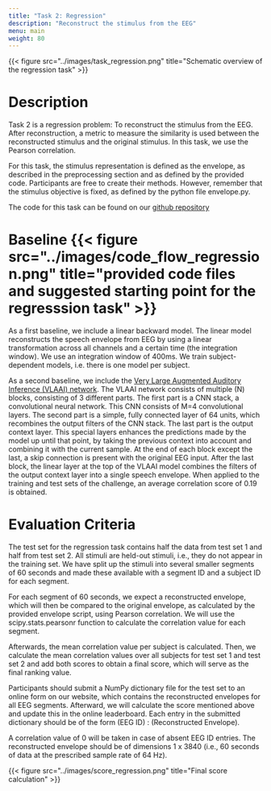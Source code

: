 ```yaml
---
title: "Task 2: Regression"
description: "Reconstruct the stimulus from the EEG"
menu: main
weight: 80
---
```

{{< figure src="../images/task_regression.png" title="Schematic overview of the regression task" >}}

# Description 

Task 2 is a regression problem: To reconstruct the stimulus from the EEG. After reconstruction, a metric to measure the similarity is used
between the reconstructed stimulus and the original stimulus. In this task, we use the Pearson correlation. 

For this task, the stimulus representation is defined as the envelope, as described in the preprocessing section and as defined by the provided code. 
Participants are free to create their methods. However, remember that the stimulus
objective is fixed, as defined by the python file envelope.py.

The code for this task can be found on our [github repository](https://github.com/exporl/auditory-eeg-challenge-2023-code)



# Baseline {{< figure src="../images/code_flow_regression.png" title="provided code files and suggested starting point for the regresssion task" >}}

As a first baseline, we include a linear backward model. The linear model 
reconstructs the speech envelope from EEG by using a linear transformation across all 
channels and a certain time (the integration window). We use an integration window of 400ms.
We train subject-dependent models, i.e. there is one model per subject.  


As a second baseline, we include the [Very Large Augmented Auditory Inference (VLAAI) network](https://www.biorxiv.org/content/10.1101/2022.09.28.509945v2). The VLAAI network consists of
multiple (N) blocks, consisting of 3 different parts. The first part is a CNN stack, a convolutional neural network. This CNN consists of M=4
convolutional layers. The second part is a simple, fully connected layer of 64 units, which recombines the output filters of the CNN stack. The
last part is the output context layer. This special layers enhances the predictions made by the model up until that point, by taking the previous
context into account and combining it with the current sample. At the end of each block except the last, a skip connection is present with the
original EEG input. After the last block, the linear layer at the top of the VLAAI model combines the filters of the output context layer into a
single speech envelope. When applied to the training and test sets of the challenge, an average correlation score of 0.19 is obtained.



# Evaluation Criteria 
The test set for the regression task contains half the data from test set 1 and half from test set 2. All stimuli are held-out stimuli, i.e., they
do not appear in the training set. We have split up the stimuli into several smaller segments of 60 seconds and made these available with a
segment ID and a subject ID for each segment.

For each segment of 60 seconds, we expect a reconstructed envelope, which will then be compared to the original envelope, 
as calculated by the provided envelope script, using Pearson correlation. We will use the scipy.stats.pearsonr
 function to calculate the correlation value for each segment.

Afterwards, the mean correlation value per subject is calculated. Then, we calculate the mean correlation values over all subjects for test set 1 and test set 
2 and add both scores to obtain a final score, which will serve as the final ranking value.


Participants should submit a NumPy dictionary file for the test set to an online form on our website, which contains the reconstructed
envelopes for all EEG segments. Afterward, we will calculate the score mentioned above and update this in the online leaderboard. Each
entry in the submitted dictionary should be of the form (EEG ID) : (Reconstructed Envelope).
 
A correlation value of 0 will be taken in case of
absent EEG ID entries. The reconstructed envelope should be of dimensions 1 x 3840 (i.e., 60 seconds of data at the prescribed sample rate
of 64 Hz).

{{< figure src="../images/score_regression.png" title="Final score calculation" >}}